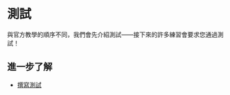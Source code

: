 # 測試

與官方教學的順序不同，我們會先介紹測試——接下來的許多練習會要求您通過測試！

## 進一步了解

- [撰寫測試](https://doc.rust-lang.org/book/ch11-01-writing-tests.html)
